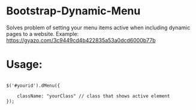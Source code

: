 # Bootstrap-Dynamic-Menu
Solves problem of setting your menu items active when including dynamic pages to a website. 
Example:
https://gyazo.com/3c9449cd4b422835a53a0dcd6000b77b
# Usage:
```

$('#yourid').dMenu({

    className: "yourClass" // class that shows active element  
});
```
